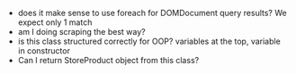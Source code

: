 * does it make sense to use foreach for DOMDocument query results? We expect only 1 match
* am I doing scraping the best way?
* is this class structured correctly for OOP? variables at the top, variable in constructor
* Can I return StoreProduct object from this class?
